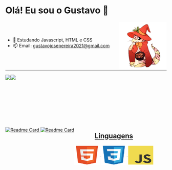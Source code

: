 # Olá! Eu sou o Gustavo 👋
<img style="width: 150px" border-radius="5px" align="right" src="https://github.com/GustavoJPereira/GustavoJPereira/blob/main/images/Largatinho.png">  
<br><br>

- 🌱 Estudando Javascript, HTML e CSS
- 📫 Email: gustavojosepereira2021@gmail.com
<br>
<br>
<hr>
<div>
    <a href="https://github.com/Escravo" style="display: flex">
    <img sytle="display: inline_block" height="150em" src="https://github-readme-stats.vercel.app/api?username=escravo&show_icons=true&theme=buefy&include_all_commits=true&count_private=true"/>
    <img sytle="display: inline_block" height="150em" src="https://github-readme-stats.vercel.app/api/top-langs/?username=escravo&layout=compact&langs_count=7&theme=buefy"/>
</div>
 <br>
    
![Readme Card](https://github-readme-stats.vercel.app/api/pin/?username=escravo&repo=HdA-Pagina-Web&theme=buefy)
![Readme Card](https://github-readme-stats.vercel.app/api/pin/?username=escravo&repo=comercio-eletronico&theme=buefy)
    
    
    
<hr>
<div style="display: inline_block" width="100%" align="center">
    <h2>Linguagens</h2>
    <img align="center" alt="Gustavo-HTML5" height="60" width="80" src="https://github.com/devicons/devicon/blob/master/icons/html5/html5-original.svg">
     <img align="center" alt="Gustavo-CSS3" height="60" width="80" src="https://github.com/devicons/devicon/blob/master/icons/css3/css3-original.svg">
     <img align="center" alt="Gustavo-Javascript" height="60" width="80" src="https://github.com/devicons/devicon/blob/master/icons/javascript/javascript-original.svg">
</div>
<div>
  <a href=""></a>
</div>
    
